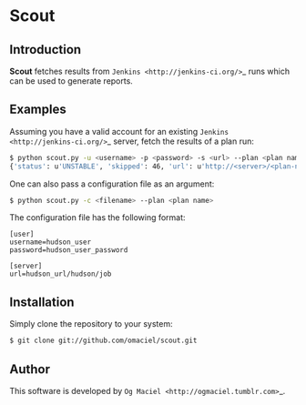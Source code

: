 Scout
=====

Introduction
------------
**Scout** fetches results from `Jenkins <http://jenkins-ci.org/>`_ runs which can be used to generate reports.

Examples
--------
Assuming you have a valid account for an existing `Jenkins <http://jenkins-ci.org/>`_ server, fetch the results of a plan run:

```bash
$ python scout.py -u <username> -p <password> -s <url> --plan <plan name>
{'status': u'UNSTABLE', 'skipped': 46, 'url': u'http://<server>/<plan-name>/263/', 'failed': 34, 'passed': 255, 'date': u'2013-04-30', 'total': 335}
```

One can also pass a configuration file as an argument:

```bash
$ python scout.py -c <filename> --plan <plan name>
```

The configuration file has the following format:

```
[user]
username=hudson_user
password=hudson_user_password

[server]
url=hudson_url/hudson/job
```

Installation
------------

Simply clone the repository to your system:

```bash
$ git clone git://github.com/omaciel/scout.git
```

Author
------

This software is developed by
`Og Maciel <http://ogmaciel.tumblr.com>`_.
